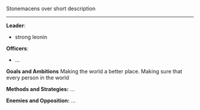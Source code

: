 Stonemacens over 
short description

---

**Leader**:
- strong leonin

**Officers**:
- ...

**Goals and Ambitions**
Making the world a better place. Making sure that every person in the world 

**Methods and Strategies:** 
...

**Enemies and Opposition:** 
...